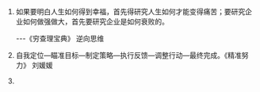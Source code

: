 1. 如果要明白人生如何得到幸福，首先得研究人生如何才能变得痛苦；要研究企业如何做强做大，首先要研究企业是如何衰败的。

   ---《穷查理宝典》 逆向思维

2. 自我定位—瞄准目标—制定策略—执行反馈—调整行动—最终完成。《精准努力》 刘媛媛

3. 

